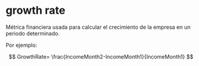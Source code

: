 # growth rate

Métrica financiera usada para calcular el crecimiento de la empresa en un periodo determinado.

Por ejemplo:

$$
GrowthRate= \frac{IncomeMonth2-IncomeMonth1}{IncomeMonth1}
$$
